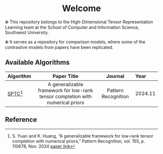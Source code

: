 
<h1 align="center">Welcome</h1>

⦿ This repository belongs to the High-Dimensional Tensor Representation Learning team at the School of Computer and Information Science, Southwest University. 

⦿ It serves as a repository for comparison models, where some of the contrastive models from papers have been replicated.

## Available Algorithms
| **Algorithm**      |                                **Paper Title**                                 |     **Journal**     | **Year** |
|:-------------------|:------------------------------------------------------------------------------:|:-------------------:|:---------|
| [SPTC](./SPTC)[^1] | A generalizable framework for low-rank tensor completion with numerical priors | Pattern Recognition | 2024.11  |
## Reference

[//]: # (Use APA reference style below)
[^1]: S. Yuan and K. Huang, “A generalizable framework for low-rank tensor completion with numerical priors,” Pattern Recognition, vol. 155, p. 110678, Nov. 2024 [paper link](https://doi.org/10.1016/j.patcog.2024.110678)
